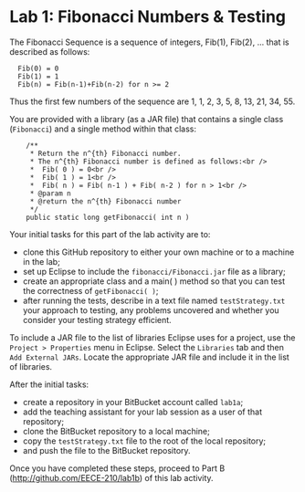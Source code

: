 Lab 1: Fibonacci Numbers & Testing
======

The Fibonacci Sequence is a sequence of integers, Fib(1), Fib(2), ... that is described as follows:
```
  Fib(0) = 0
  Fib(1) = 1
  Fib(n) = Fib(n-1)+Fib(n-2) for n >= 2
```
Thus the first few numbers of the sequence are 1, 1, 2, 3, 5, 8, 13, 21, 34, 55.

You are provided with a library (as a JAR file) that contains a single class (`Fibonacci`) and a single method within that class:
```
	/**
	 * Return the n^{th} Fibonacci number.
	 * The n^{th} Fibonacci number is defined as follows:<br />
	 * 	Fib( 0 ) = 0<br />
	 * 	Fib( 1 ) = 1<br />
	 * 	Fib( n ) = Fib( n-1 ) + Fib( n-2 ) for n > 1<br />
	 * @param n
	 * @return the n^{th} Fibonacci number
	 */
	public static long getFibonacci( int n ) 
```

Your initial tasks for this part of the lab activity are to:
* clone this GitHub repository to either your own machine or to a machine in the lab;
* set up Eclipse to include the `fibonacci/Fibonacci.jar` file as a library;
* create an appropriate class and a main( ) method so that you can test the correctness of `getFibonacci( )`;
* after running the tests, describe in a text file named `testStrategy.txt` your approach to testing, any problems uncovered and whether you consider your testing strategy efficient.

To include a JAR file to the list of libraries Eclipse uses for a project, use the `Project > Properties` menu in Eclipse. Select the `Libraries` tab and then `Add External JARs`. Locate the appropriate JAR file and include it in the list of libraries.

After the initial tasks:
* create a repository in your BitBucket account called `lab1a`;
* add the teaching assistant for your lab session as a user of that repository;
* clone the BitBucket repository to a local machine;
* copy the `testStrategy.txt` file to the root of the local repository;
* and push the file to the BitBucket repository.

Once you have completed these steps, proceed to Part B (http://github.com/EECE-210/lab1b) of this lab activity.
